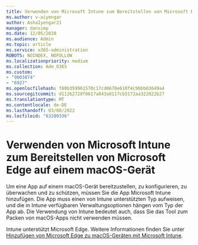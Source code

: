 ```yaml
---
title: Verwenden von Microsoft Intune zum Bereitstellen von Microsoft Edge auf einem macOS-Gerät
ms.author: v-aiyengar
author: AshaIyengar21
manager: dansimp
ms.date: 12/05/2020
ms.audience: Admin
ms.topic: article
ms.service: o365-administration
ROBOTS: NOINDEX, NOFOLLOW
ms.localizationpriority: medium
ms.collection: Adm_O365
ms.custom:
- "9003874"
- "6927"
ms.openlocfilehash: f80b359961570c17cd0670e610f4c9bbb63649a4
ms.sourcegitcommit: d11262728f0617a843a0117cb5172aa322022b27
ms.translationtype: MT
ms.contentlocale: de-DE
ms.lasthandoff: 03/08/2022
ms.locfileid: "63209336"
---
```

# <a name="use-microsoft-intune-to-deploy-microsoft-edge-to-a-macos-device"></a>Verwenden von Microsoft Intune zum Bereitstellen von Microsoft Edge auf einem macOS-Gerät

Um eine App auf einem macOS-Gerät bereitzustellen, zu konfigurieren, zu überwachen und zu schützen, müssen Sie die App Microsoft Intune hinzufügen. Die App muss einen von Intune unterstützten Typ aufweisen, und die in Intune verfügbaren Verwaltungsoptionen hängen vom Typ der App ab. Die Verwendung von Intune bedeutet auch, dass Sie das Tool zum Packen von macOS-Apps nicht verwenden müssen.

Intune unterstützt Microsoft Edge. Weitere Informationen finden Sie unter [Hinzufügen von Microsoft Edge zu macOS-Geräten mit Microsoft Intune](https://go.microsoft.com/fwlink/?linkid=2134949).
